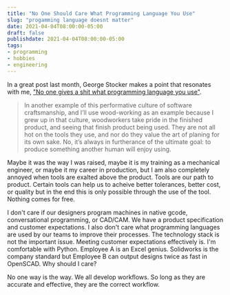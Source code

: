 ```yaml
---
title: "No One Should Care What Programming Language You Use"
slug: "progamming language doesnt matter"
date: 2021-04-04T08:00:00-05:00
draft: false
publishdate: 2021-04-04T08:00:00-05:00
tags:
- programming
- hobbies
- engineering
---
```


In a great post last month, George Stocker makes a point that resonates with me, ["No one gives a shit what programming language you use"][1].

>In another example of this performative culture of software craftsmanship, and I’ll use wood-working as an example because I grew up in that culture, woodworkers take pride in the finished product, and seeing that finish product being used. They are not all hot on the tools they use, and nor do they value the art of planing for its own sake. No, it’s always in furtherance of the ultimate goal: to produce something another human will enjoy using.

Maybe it was the way I was raised, maybe it is my training as a mechanical engineer, or maybe it my career in production, but I am also completely annoyed when tools are exalted above the product. Tools are our path to product. Certain tools can help us to acheive better tolerances, better cost, or quality but in the end this is only possible through the use of the tool. Nothing comes for free. 

I don't care if our designers program machines in native gcode, conversational programming, or CAD/CAM. We have a product specification and customer expectations. I also don't care what programming languages are used by our teams to improve their processes. The technology stack is not the important issue. Meeting customer expectations effectively is. I'm comfortable with Python. Employee A is an Excel genius. Solidworks is the company standard but Employee B can output designs twice as fast in OpenSCAD. Why should I care?

No one way is the way. We all develop workflows. So long as they are accurate and effective, they are the correct workflow.

[1]: https://georgestocker.com/2021/03/28/no-one-gives-a-shit-what-programming-language-you-use/